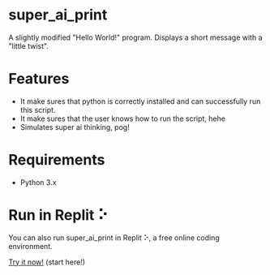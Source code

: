 # super_ai_print
A slightly modified "Hello World!" program. Displays a short message with a "little twist".

# Features
- It make sures that python is correctly installed and can successfully run this script.
- It make sures that the user knows how to run the script, hehe
- Simulates super ai thinking, pog!

# Requirements
- Python 3.x

# Run in Replit ⠕

You can also run super_ai_print in Replit ⠕, a free online coding environment.

[Try it now!](https://replit.com/@dominic-salvado/replace_me) (start here!)
